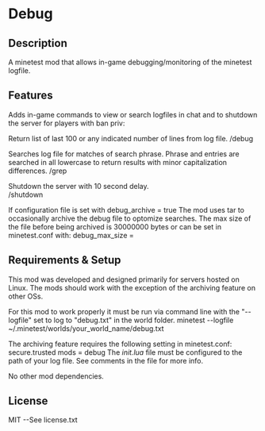 # Debug

## Description
A minetest mod that allows in-game debugging/monitoring of the minetest logfile.

## Features
Adds in-game commands to view or search logfiles in chat and to shutdown the server for players with ban priv:

Return list of last 100 or any indicated number of lines from log file.
	/debug <number of lines>

Searches log file for matches of search phrase. Phrase and entries are searched in all lowercase to return results with minor capitalization differences.
	/grep <search phrase>

Shutdown the server with 10 second delay. 	
	/shutdown
    
If configuration file is set with
    debug_archive = true
The mod uses tar to occasionally archive the debug file to optomize searches. The max size of the file before being archived is 30000000 bytes or can be set in minetest.conf with:
    debug_max_size = <number of bytes>

## Requirements & Setup
This mod was developed and designed primarily for servers hosted on Linux. The mods should work with the exception of the archiving feature on other OSs.

For this mod to work properly it must be run via command line with the "--logfile" set to log to "debug.txt" in the world folder.
    minetest --logfile ~/.minetest/worlds/your_world_name/debug.txt

The archiving feature requires the following setting in minetest.conf:
	secure.trusted mods = debug
The *init.lua* file must be configured to the path of your log file. See comments in the file for more info. 	
	
No other mod dependencies.
		
## License
MIT --See license.txt
